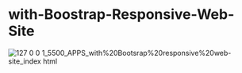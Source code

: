 # with-Boostrap-Responsive-Web-Site
![127 0 0 1_5500_APPS_with%20Bootsrap%20responsive%20web-site_index html](https://user-images.githubusercontent.com/83995707/165647501-cddb8062-617f-4879-a7ed-c7c88a9e9b6a.png)
